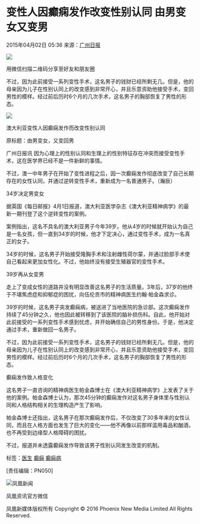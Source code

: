 # 变性人因癫痫发作改变性别认同 由男变女又变男

2015年04月02日 05:36 来源：[广州日报](http://gzdaily.dayoo.com/html/2015-04/02/content_2895711.htm)

![](https://dolphin.deliver.ifeng.com/c?z=ifeng&la=0&si=2&ci=23&cg=22&c=29&or=232&l=728&bg=728&b=726&u=https://y0.ifengimg.com/34c4a1d78882290c/2012/0528/1x1.gif)

用微信扫描二维码分享至好友和朋友圈

不过，因为此前接受一系列变性手术，这名男子的钱财已经所剩无几。但是，他的母亲因为儿子在性别认同上的改变感到非常开心，并且乐意资助他接受手术，变回男性的模样。经过前后历时6个月的几次手术，这名男子的胸部恢复了男性的形态。

![](http://y1.ifengimg.com/cmpp/2015/04/02/05/e40aad7f-6855-4cb2-93bd-1f11e2ecd7f4_size84_w300_h303.jpg)

澳大利亚变性人因癫痫发作而改变性别认同

原标题：由男变女，又变回男

广州日报讯 因为心理上的性别认同和生理上的性别特征存在冲突而接受变性手术，这在医学界已经不是一件新鲜的事情。

不过，澳一中年男子在开始了变性进程之后，因一次癫痫发作彻底改变了自己长期存在的女性认同，并通过逆转变性手术，重新成为一名普通男子。（瀚辰）

34岁决定男变女

据英国《每日邮报》4月1日报道，澳大利亚医学杂志《澳大利亚精神病学》的最新一期刊登了这个逆转变性的案例。

案例指出，这名不具名的澳大利亚男子今年39岁。他从4岁的时候就开始认为自己是一名女孩，但一直到34岁的时候，他才下定决心，通过变性手术，成为一名真正的女子。

34岁的时候，这名男子开始接受隆胸手术和注射雌性荷尔蒙，并通过脸部手术使自己看起来更加女性化。不过，他始终没有接受生殖器官的变性手术。

39岁再从女变男

走上了变成女性的道路并没有明显改善这名男子的生活质量。3年后，37岁的他终于不堪焦虑症和抑郁症的困扰，向伍伦贡市的精神病医生约翰·帕金森求诊。

39岁的时候，这名男子突发癫痫病，被送进了当地医院的急诊部。这次癫痫发作持续了45分钟之久，他也因此被转移到了该医院的脑补损伤科。自此，他开始对此前接受的一系列变性手术感到忧虑，并开始确信自己的男性身份。于是，他决定通过手术，重新做回一名男子。

不过，因为此前接受一系列变性手术，这名男子的钱财已经所剩无几。但是，他的母亲因为儿子在性别认同上的改变感到非常开心，并且乐意资助他接受手术，变回男性的模样。经过前后历时6个月的几次手术，这名男子的胸部恢复了男性的形态。

癫痫发作致人格变化

这名男子一直咨询的精神病医生帕金森博士在《澳大利亚精神病学》上发表了关于他的案例。帕金森博士认为，那次45分钟的癫痫发作对这名男子身体里与性别认同和人格结构相关的生理构造产生了影响。

帕金森博士还指出，这名男子在那次癫痫发作后，不仅改变了30多年来的女性认同，而且在人格方面也发生了巨大的变化——他不再像以前那样滥用毒品和酗酒，也不再受到边缘型人格障碍的困扰。

不过，报道并未透露癫痫发作导致该男子性别认同发生改变的机制。

标签：[医生](http://search.ifeng.com/sofeng/search.action?c=1&q=%E5%8C%BB%E7%94%9F) [癫痫](http://search.ifeng.com/sofeng/search.action?c=1&q=%E7%99%AB%E7%97%AB) [癫痫病](http://search.ifeng.com/sofeng/search.action?c=1&q=%E7%99%AB%E7%97%AB%E7%97%85)

\[责任编辑：PN050\]

![凤凰新闻](http://img.ifeng.com/page/Logo.gif)

凤凰资讯官方微信

凤凰新媒体版权所有 Copyright © 2016 Phoenix New Media Limited All Rights Reserved.
